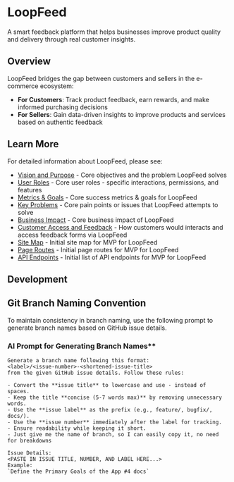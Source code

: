 # LoopFeed

A smart feedback platform that helps businesses improve product quality and delivery through real customer insights.

## Overview

LoopFeed bridges the gap between customers and sellers in the e-commerce ecosystem:

- **For Customers**: Track product feedback, earn rewards, and make informed purchasing decisions
- **For Sellers**: Gain data-driven insights to improve products and services based on authentic feedback

## Learn More

For detailed information about LoopFeed, please see:

- [Vision and Purpose](./docs/VISION.md) - Core objectives and the problem LoopFeed solves
- [User Roles](./docs/USER_ROLES.md) - Core user roles - specific interactions, permissions, and features
- [Metrics & Goals](./docs/METRICS_AND_GOALS.md) - Core success metrics & goals for LoopFeed
- [Key Problems](./docs/KEY_PROBLEMS.md) - Core pain points or issues that LoopFeed attempts to solve
- [Business Impact](./docs/BUSINESS_IMPACT.md) - Core business impact of LoopFeed
- [Customer Access and Feedback](./docs/BUSINESS_IMPACT.md) - How customers would interacts and access feedback forms via LoopFeed
- [Site Map](./docs/SITE_MAP.png) - Initial site map for MVP for LoopFeed
- [Page Routes](./docs/PAGE_ROUTES.png) - Initial page routes for MVP for LoopFeed
- [API Endpoints](./docs/API_ENDPOINTS.png) - Initial list of API endpoints for MVP for LoopFeed

## Development

## Git Branch Naming Convention

To maintain consistency in branch naming, use the following prompt to generate branch names based on GitHub issue details.

### AI Prompt for Generating Branch Names**
```plaintext
Generate a branch name following this format:  
<label>/<issue-number>-<shortened-issue-title>  
from the given GitHub issue details. Follow these rules:  

- Convert the **issue title** to lowercase and use - instead of spaces.  
- Keep the title **concise (5-7 words max)** by removing unnecessary words.  
- Use the **issue label** as the prefix (e.g., feature/, bugfix/, docs/).  
- Use the **issue number** immediately after the label for tracking.  
- Ensure readability while keeping it short.
- Just give me the name of branch, so I can easily copy it, no need for breakdowns

Issue Details:
<PASTE IN ISSUE TITLE, NUMBER, AND LABEL HERE...>
Example:
`Define the Primary Goals of the App #4 docs`
```
